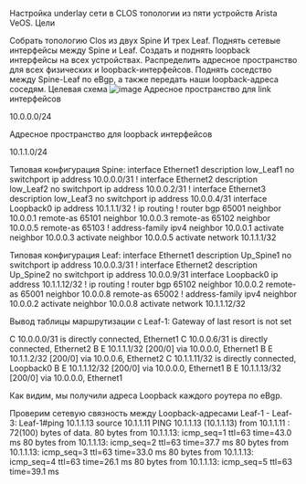 Настройка underlay сети в CLOS топологии из пяти устройств Arista VeOS.
Цели

Собрать топологию Clos из двух Spine И трех Leaf.
Поднять сетевые интерфейсы между Spine и Leaf.
Создать и поднять loopback интерфейсы на всех устройствах.
Распределить адресное пространство для всех физических и loopback-интерфейсов.
Поднять соседство между Spine-Leaf по eBgp, а также передать наши loopback-адреса соседям.
Целевая схема
![image](https://github.com/user-attachments/assets/d4d73e7d-2927-4c47-95f3-e11b390bcd4a)
Адресное пространство для link интерфейсов

10.0.0.0/24

Адресное пространство для loopback интерфейсов

10.1.1.0/24

Типовая конфигурация Spine:
interface Ethernet1
   description low_Leaf1
   no switchport
   ip address 10.0.0.0/31
!
interface Ethernet2
   description low_Leaf2
   no switchport
   ip address 10.0.0.2/31
!
interface Ethernet3
   description low_Leaf3
   no switchport
   ip address 10.0.0.4/31
interface Loopback0
   ip address 10.1.1.1/32
!
ip routing
!
router bgp 65001
   neighbor 10.0.0.1 remote-as 65101
   neighbor 10.0.0.3 remote-as 65102
   neighbor 10.0.0.5 remote-as 65103
   !
   address-family ipv4
      neighbor 10.0.0.1 activate
      neighbor 10.0.0.3 activate
      neighbor 10.0.0.5 activate
      network 10.1.1.1/32

Типовая конфигурация Leaf:
interface Ethernet1
   description Up_Spine1
   no switchport
   ip address 10.0.0.3/31
!
interface Ethernet2
   description Up_Spine2
   no switchport
   ip address 10.0.0.9/31
interface Loopback0
   ip address 10.1.1.12/32
!
ip routing
!
router bgp 65102
   neighbor 10.0.0.2 remote-as 65001
   neighbor 10.0.0.8 remote-as 65002
   !
   address-family ipv4
      neighbor 10.0.0.2 activate
      neighbor 10.0.0.8 activate
      network 10.1.1.12/32

Вывод таблицы маршрутизации с Leaf-1:
Gateway of last resort is not set

 C        10.0.0.0/31 is directly connected, Ethernet1
 C        10.0.0.6/31 is directly connected, Ethernet2
 B E      10.1.1.1/32 [200/0] via 10.0.0.0, Ethernet1
 B E      10.1.1.2/32 [200/0] via 10.0.0.6, Ethernet2
 C        10.1.1.11/32 is directly connected, Loopback0
 B E      10.1.1.12/32 [200/0] via 10.0.0.0, Ethernet1
 B E      10.1.1.13/32 [200/0] via 10.0.0.0, Ethernet1

Как видим, мы получили адреса Loopback каждого роутера по eBgp.

Проверим сетевую связность между Loopback-адресами Leaf-1 - Leaf-3:
Leaf-1#ping 10.1.1.13 source 10.1.1.11
PING 10.1.1.13 (10.1.1.13) from 10.1.1.11 : 72(100) bytes of data.
80 bytes from 10.1.1.13: icmp_seq=1 ttl=63 time=43.0 ms
80 bytes from 10.1.1.13: icmp_seq=2 ttl=63 time=37.7 ms
80 bytes from 10.1.1.13: icmp_seq=3 ttl=63 time=33.0 ms
80 bytes from 10.1.1.13: icmp_seq=4 ttl=63 time=26.1 ms
80 bytes from 10.1.1.13: icmp_seq=5 ttl=63 time=39.1 ms
